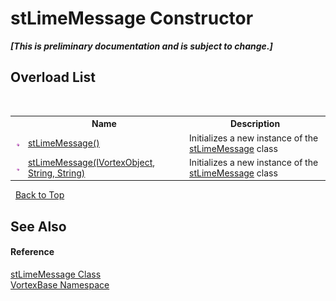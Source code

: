 # stLimeMessage Constructor 
 _**\[This is preliminary documentation and is subject to change.\]**_


## Overload List
&nbsp;<table><tr><th></th><th>Name</th><th>Description</th></tr><tr><td>![Public method](media/pubmethod.gif "Public method")</td><td><a href="M_VortexBase_stLimeMessage__ctor.md">stLimeMessage()</a></td><td>
Initializes a new instance of the <a href="T_VortexBase_stLimeMessage.md">stLimeMessage</a> class</td></tr><tr><td>![Public method](media/pubmethod.gif "Public method")</td><td><a href="M_VortexBase_stLimeMessage__ctor_1.md">stLimeMessage(IVortexObject, String, String)</a></td><td>
Initializes a new instance of the <a href="T_VortexBase_stLimeMessage.md">stLimeMessage</a> class</td></tr></table>&nbsp;
<a href="#stlimemessage-constructor">Back to Top</a>

## See Also


#### Reference
<a href="T_VortexBase_stLimeMessage.md">stLimeMessage Class</a><br /><a href="N_VortexBase.md">VortexBase Namespace</a><br />